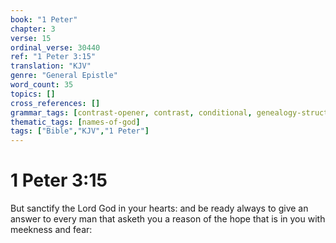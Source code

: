 ```yaml
---
book: "1 Peter"
chapter: 3
verse: 15
ordinal_verse: 30440
ref: "1 Peter 3:15"
translation: "KJV"
genre: "General Epistle"
word_count: 35
topics: []
cross_references: []
grammar_tags: [contrast-opener, contrast, conditional, genealogy-structure]
thematic_tags: [names-of-god]
tags: ["Bible","KJV","1 Peter"]
---
```


# 1 Peter 3:15

But sanctify the Lord God in your hearts: and be ready always to give an answer to every man that asketh you a reason of the hope that is in you with meekness and fear:
